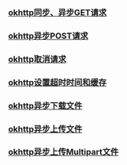 ### [okhttp同步、异步GET请求](https://github.com/ningbaoqi/ComputerNetWork/commit/ae0d5de1190750e82d5da87a5078583012e6273c)
### [okhttp异步POST请求](https://github.com/ningbaoqi/ComputerNetWork/commit/64db528f12823f8ec8d8687c65bfe4982158dbca)
### [okhttp取消请求](https://github.com/ningbaoqi/ComputerNetWork/commit/2e8e4388ad185476ad52fd31000c9d04b29714fc)
### [okhttp设置超时时间和缓存](https://github.com/ningbaoqi/ComputerNetWork/commit/2219dc1f993ef359296d132a811a9469e932349c)
### [okhttp异步下载文件](https://github.com/ningbaoqi/ComputerNetWork/commit/59a54525dfed809c3dbfcc8d0c8f0bdc89afd02b)
### [okhttp异步上传文件](https://github.com/ningbaoqi/ComputerNetWork/commit/c1f80ab5d91a3601a15e8897b308e071d962ab4b)
### [okhttp异步上传Multipart文件](https://github.com/ningbaoqi/ComputerNetWork/commit/678a18eb10e113ae14d441fbc4bba710e2f84b51)
